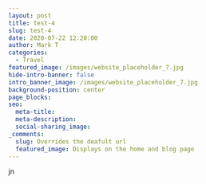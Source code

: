 ```yaml
---
layout: post
title: test-4
slug: test-4
date: 2020-07-22 12:20:00
author: Mark T
categories:
  - Travel
featured_image: /images/website_placeholder_7.jpg
hide-intro-banner: false
intro_banner_image: /images/website_placeholder_7.jpg
background-position: center
page_blocks:
seo:
  meta-title:
  meta-description:
  social-sharing_image:
_comments:
  slug: Overrides the deafult url
  featured_image: Displays on the home and blog page
---
```


jn